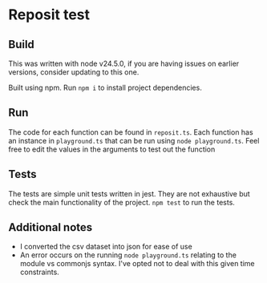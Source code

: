 # Reposit test

## Build

This was written with node v24.5.0, if you are having issues on earlier versions, consider updating to this one.

Built using npm. Run `npm i` to install project dependencies.

## Run

The code for each function can be found in `reposit.ts`.
Each function has an instance in `playground.ts` that can be run using `node playground.ts`. Feel free to edit the values in the arguments to test out the function

## Tests

The tests are simple unit tests written in jest. They are not exhaustive but check the main functionality of the project.
`npm test` to run the tests.

## Additional notes

- I converted the csv dataset into json for ease of use
- An error occurs on the running `node playground.ts` relating to the module vs commonjs syntax. I've opted not to deal with this given time constraints.
